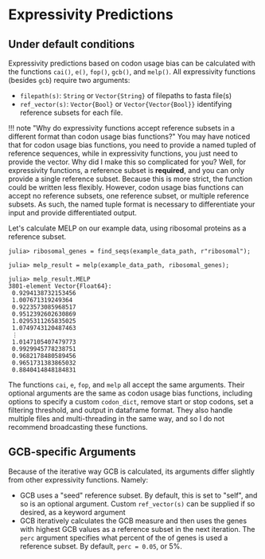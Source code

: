# Expressivity Predictions

## Under default conditions

Expressivity predictions based on codon usage bias can be calculated with the functions `cai()`, `e()`, `fop()`, `gcb()`, and `melp()`. All expressivity functions (besides `gcb`) require two arguments:

- `filepath(s)`: `String` or `Vector{String}` of filepaths to fasta file(s)
- `ref_vector(s)`: `Vector{Bool}` or `Vector{Vector{Bool}}` identifying reference subsets for each file.

!!! note "Why do expressivity functions accept reference subsets in a different format than codon usage bias functions?"
    You may have noticed that for codon usage bias functions, you need to provide a named tupled of reference sequences, while in expressivity functions, you just need to provide the vector. Why did I make this so complicated for you? Well, for expressivity functions, a reference subset is **required**, and you can only provide a single reference subset. Because this is more strict, the function could be written less flexibly. However, codon usage bias functions can accept no reference subsets, one reference subset, or multiple reference subsets. As such, the named tuple format is necessary to differentiate your input and provide differentiated output.

Let's calculate MELP on our example data, using ribosomal proteins as a reference subset. 

```julia-repl
julia> ribosomal_genes = find_seqs(example_data_path, r"ribosomal");

julia> melp_result = melp(example_data_path, ribosomal_genes);

julia> melp_result.MELP
3801-element Vector{Float64}:
 0.9294138732153456
 1.007671319249364
 0.9223573085968517
 0.9512392602630869
 1.0295311265835025
 1.0749743120487463
 ⋮
 1.0147105407479773
 0.9929945778238751
 0.9682178480589456
 0.9651731383865032
 0.8840414848184831
```

The functions `cai`, `e`, `fop`, and `melp` all accept the same arguments. Their optional arguments are the same as codon usage bias functions, including options to specify a custom `codon_dict`, remove start or stop codons, set a filtering threshold, and output in dataframe format. They also handle multiple files and multi-threading in the same way, and so I do not recommend broadcasting these functions.

## GCB-specific Arguments

Because of the iterative way GCB is calculated, its arguments differ slightly from other expressivity functions. Namely:

- GCB uses a "seed" reference subset. By default, this is set to "self", and so is an optional argument. Custom `ref_vector(s)` can be supplied if so desired, as a keyword argument
- GCB iteratively calculates the GCB measure and then uses the genes with highest GCB values as a reference subset in the next iteration. The `perc` argument specifies what percent of the of genes is used a reference subset. By default, `perc = 0.05`, or 5%. 


